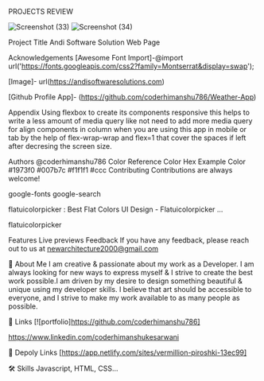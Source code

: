 PROJECTS REVIEW

![Screenshot (33)](https://github.com/coderhimanshu786/andiSoftwareSolution/assets/113245834/8c402073-e025-49b2-bee3-8f94c0058aaa)
![Screenshot (34)](https://github.com/coderhimanshu786/andiSoftwareSolution/assets/113245834/a6bb5e9e-e5a3-4b9d-9741-f13a0631b9de)


Project Title
Andi Software Solution Web Page

Acknowledgements
[Awesome Font Import]-@import url('https://fonts.googleapis.com/css2?family=Montserrat&display=swap');

[Image]- url(https://andisoftwaresolutions.com)

[Github Profile App]- (https://github.com/coderhimanshu786/Weather-App)

Appendix
Using flexbox to create its components responsive this helps to write a less amount of media query like not need to add more media query for align components in column when you are using this app in mobile or tab by the help of flex-wrap-wrap and flex=1 that cover the spaces if left after decresing the screen size.

Authors
@coderhimanshu786
Color Reference
Color	Hex
Example Color	#1973f0
#007b7c
#f1f1f1
#ccc
Contributing
Contributions are always welcome!

google-fonts google-search

flatuicolorpicker : Best Flat Colors UI Design - Flatuicolorpicker ...

flatuicolorpicker

Features
Live previews
Feedback
If you have any feedback, please reach out to us at newarchitecture2000@gmail.com

🚀 About Me
I am creative & passionate about my work as a Developer. I am always looking for new ways to express myself & I strive to create the best work possible.I am driven by my desire to design something beautiful & unique using my developer skills. I believe that art should be accessible to everyone, and I strive to make my work available to as many people as possible.

🔗 Links
[![portfolio]https://github.com/coderhimanshu786]

https://www.linkedin.com/coderhimanshukesarwani

🔗 Depoly Links
[https://app.netlify.com/sites/vermillion-piroshki-13ec99]

🛠 Skills
Javascript, HTML, CSS...
